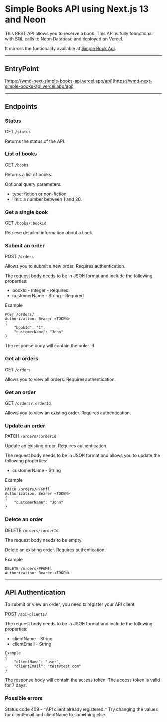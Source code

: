 # Simple Books API using Next.js 13 and Neon

This REST API allows you to reserve a book. This API is fully founctional with SQL calls to Neon Database and deployed on Vercel.

It mirrors the funtionality available at [Simple Book Api](https://simple-books-api.glitch.me/).

---

## EntryPoint

[https://wmd-next-simple-books-api.vercel.app/api](https://wmd-next-simple-books-api.vercel.app/api)

---

## Endpoints

### Status

GET `/status`

Returns the status of the API.

### List of books

GET `/books`

Returns a list of books.

Optional query parameters:

- type: fiction or non-fiction
- limit: a number between 1 and 20.

### Get a single book

GET `/books/:bookId`

Retrieve detailed information about a book.

### Submit an order

POST `/orders`

Allows you to submit a new order. Requires authentication.

The request body needs to be in JSON format and include the following properties:

- bookId - Integer - Required
- customerName - String - Required

Example

```
POST /orders/
Authorization: Bearer <TOKEN>
{
    "bookId": "1",
    "customerName": "John"
}
```

The response body will contain the order Id.

### Get all orders

GET `/orders`

Allows you to view all orders. Requires authentication.

### Get an order

GET `/orders/:orderId`

Allows you to view an existing order. Requires authentication.

### Update an order

PATCH `/orders/:orderId`

Update an existing order. Requires authentication.

The request body needs to be in JSON format and allows you to update the following properties:

- customerName - String

Example

```
PATCH /orders/PF6Mfl
Authorization: Bearer <TOKEN>
{
    "customerName": "John"
}
```

### Delete an order

DELETE `/orders/:orderId`

The request body needs to be empty.

Delete an existing order. Requires authentication.

Example

```
DELETE /orders/PF6Mfl
Authorization: Bearer <TOKEN>
```

---

## API Authentication

To submit or view an order, you need to register your API client.

POST `/api-clients/`

The request body needs to be in JSON format and include the following properties:

- clientName - String
- clientEmail - String

```
Example
{
    "clientName": "user",
    "clientEmail": "test@test.com"
}
```

The response body will contain the access token. The access token is valid for 7 days.

### Possible errors

Status code 409 - `"`API client already registered.`"` Try changing the values for clientEmail and clientName to something else.
